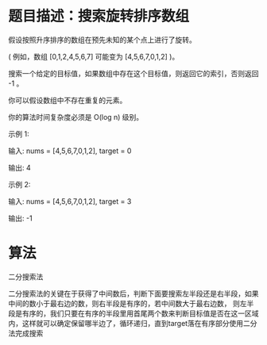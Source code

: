 # 题目描述：搜索旋转排序数组
假设按照升序排序的数组在预先未知的某个点上进行了旋转。

( 例如，数组 [0,1,2,4,5,6,7] 可能变为 [4,5,6,7,0,1,2] )。

搜索一个给定的目标值，如果数组中存在这个目标值，则返回它的索引，否则返回 -1 。

你可以假设数组中不存在重复的元素。

你的算法时间复杂度必须是 O(log n) 级别。

示例 1:


输入: nums = [4,5,6,7,0,1,2], target = 0

输出: 4

示例 2:


输入: nums = [4,5,6,7,0,1,2], target = 3

输出: -1

# 算法
二分搜索法

二分搜索法的关键在于获得了中间数后，判断下面要搜索左半段还是右半段，如果中间的数小于最右边的数，则右半段是有序的，若中间数大于最右边数，
则左半段是有序的，我们只要在有序的半段里用首尾两个数来判断目标值是否在这一区域内，这样就可以确定保留哪半边了，循环递归，直到target落在有序部分使用二分法完成搜索
